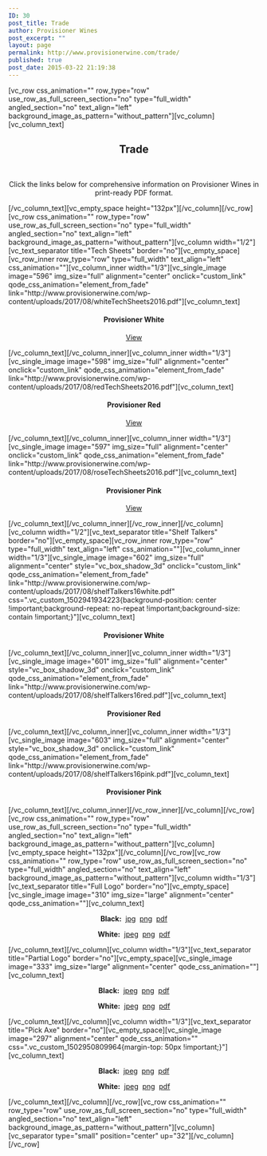 ```yaml
---
ID: 30
post_title: Trade
author: Provisioner Wines
post_excerpt: ""
layout: page
permalink: http://www.provisionerwine.com/trade/
published: true
post_date: 2015-03-22 21:19:38
---
```

[vc_row css_animation="" row_type="row" use_row_as_full_screen_section="no" type="full_width" angled_section="no" text_align="left" background_image_as_pattern="without_pattern"][vc_column][vc_column_text]
<h2 style="text-align: center;">Trade</h2>
&nbsp;
<p style="text-align: center;">Click the links below for comprehensive information on Provisioner Wines in print-ready PDF format.</p>
[/vc_column_text][vc_empty_space height="132px"][/vc_column][/vc_row][vc_row css_animation="" row_type="row" use_row_as_full_screen_section="no" type="full_width" angled_section="no" text_align="left" background_image_as_pattern="without_pattern"][vc_column width="1/2"][vc_text_separator title="Tech Sheets" border="no"][vc_empty_space][vc_row_inner row_type="row" type="full_width" text_align="left" css_animation=""][vc_column_inner width="1/3"][vc_single_image image="596" img_size="full" alignment="center" onclick="custom_link" qode_css_animation="element_from_fade" link="http://www.provisionerwine.com/wp-content/uploads/2017/08/whiteTechSheets2016.pdf"][vc_column_text]
<h4 style="text-align: center;">Provisioner White</h4>
<p style="text-align: center;"><a href="http://www.provisionerwine.com/wp-content/uploads/2017/08/whiteTechSheets2016.pdf" target="_blank" rel="noopener">View</a></p>
[/vc_column_text][/vc_column_inner][vc_column_inner width="1/3"][vc_single_image image="598" img_size="full" alignment="center" onclick="custom_link" qode_css_animation="element_from_fade" link="http://www.provisionerwine.com/wp-content/uploads/2017/08/redTechSheets2016.pdf"][vc_column_text]
<h4 style="text-align: center;">Provisioner Red</h4>
<p style="text-align: center;"><a href="http://www.provisionerwine.com/wp-content/uploads/2017/08/redTechSheets2016.pdf" target="_blank" rel="noopener">View</a></p>
[/vc_column_text][/vc_column_inner][vc_column_inner width="1/3"][vc_single_image image="597" img_size="full" alignment="center" onclick="custom_link" qode_css_animation="element_from_fade" link="http://www.provisionerwine.com/wp-content/uploads/2017/08/roseTechSheets2016.pdf"][vc_column_text]
<h4 style="text-align: center;">Provisioner Pink</h4>
<p style="text-align: center;"><a href="http://www.provisionerwine.com/wp-content/uploads/2017/08/roseTechSheets2016.pdf" target="_blank" rel="noopener">View</a></p>
[/vc_column_text][/vc_column_inner][/vc_row_inner][/vc_column][vc_column width="1/2"][vc_text_separator title="Shelf Talkers" border="no"][vc_empty_space][vc_row_inner row_type="row" type="full_width" text_align="left" css_animation=""][vc_column_inner width="1/3"][vc_single_image image="602" img_size="full" alignment="center" style="vc_box_shadow_3d" onclick="custom_link" qode_css_animation="element_from_fade" link="http://www.provisionerwine.com/wp-content/uploads/2017/08/shelfTalkers16white.pdf" css=".vc_custom_1502941934223{background-position: center !important;background-repeat: no-repeat !important;background-size: contain !important;}"][vc_column_text]
<h4 style="text-align: center;">Provisioner White</h4>
[/vc_column_text][/vc_column_inner][vc_column_inner width="1/3"][vc_single_image image="601" img_size="full" alignment="center" style="vc_box_shadow_3d" onclick="custom_link" qode_css_animation="element_from_fade" link="http://www.provisionerwine.com/wp-content/uploads/2017/08/shelfTalkers16red.pdf"][vc_column_text]
<h4 style="text-align: center;">Provisioner Red</h4>
[/vc_column_text][/vc_column_inner][vc_column_inner width="1/3"][vc_single_image image="603" img_size="full" alignment="center" style="vc_box_shadow_3d" onclick="custom_link" qode_css_animation="element_from_fade" link="http://www.provisionerwine.com/wp-content/uploads/2017/08/shelfTalkers16pink.pdf"][vc_column_text]
<h4 style="text-align: center;">Provisioner Pink</h4>
[/vc_column_text][/vc_column_inner][/vc_row_inner][/vc_column][/vc_row][vc_row css_animation="" row_type="row" use_row_as_full_screen_section="no" type="full_width" angled_section="no" text_align="left" background_image_as_pattern="without_pattern"][vc_column][vc_empty_space height="132px"][/vc_column][/vc_row][vc_row css_animation="" row_type="row" use_row_as_full_screen_section="no" type="full_width" angled_section="no" text_align="left" background_image_as_pattern="without_pattern"][vc_column width="1/3"][vc_text_separator title="Full Logo" border="no"][vc_empty_space][vc_single_image image="310" img_size="large" alignment="center" qode_css_animation=""][vc_column_text]
<p style="text-align: center;"><strong>Black:</strong>  <a href="http://www.provisionerwine.com/wp-content/uploads/2017/08/logoBoardReg-02.jpg" target="_blank" rel="noopener">jpg</a>  <a href="http://www.provisionerwine.com/wp-content/uploads/2017/08/logoBoardReg-02.png" target="_blank" rel="noopener">png</a>  <a href="http://www.provisionerwine.com/wp-content/uploads/2017/08/logoBoardReg-2.pdf" target="_blank" rel="noopener">pdf</a></p>
<p style="text-align: center;"><strong>White:</strong>  <a href="http://www.provisionerwine.com/wp-content/uploads/2017/08/logoJpegs-02.jpg" target="_blank" rel="noopener">jpeg</a>  <a href="http://www.provisionerwine.com/wp-content/uploads/2017/08/logoBoardPNG-02.png" target="_blank" rel="noopener">png</a>  <a href="http://www.provisionerwine.com/wp-content/uploads/2017/08/logoBoardPDF-2.pdf" target="_blank" rel="noopener">pdf</a></p>
[/vc_column_text][/vc_column][vc_column width="1/3"][vc_text_separator title="Partial Logo" border="no"][vc_empty_space][vc_single_image image="333" img_size="large" alignment="center" qode_css_animation=""][vc_column_text]
<p style="text-align: center;"><strong>Black:</strong>  <a href="http://www.provisionerwine.com/wp-content/uploads/2017/08/logoBoardReg-01.jpg" target="_blank" rel="noopener">jpeg</a>  <a href="http://www.provisionerwine.com/wp-content/uploads/2017/08/logoBoardReg-01.png" target="_blank" rel="noopener">png</a>  <a href="http://www.provisionerwine.com/wp-content/uploads/2017/08/logoBoardReg-1.pdf">pdf</a></p>
<p style="text-align: center;"><strong>White:</strong>  <a href="http://www.provisionerwine.com/wp-content/uploads/2017/08/logoJpegs-01.jpg" target="_blank" rel="noopener">jpeg</a>  <a href="http://www.provisionerwine.com/wp-content/uploads/2017/08/logoBoardPNG-01.png" target="_blank" rel="noopener">png</a>  <a href="http://www.provisionerwine.com/wp-content/uploads/2017/08/logoBoardPDF-1.pdf" target="_blank" rel="noopener">pdf</a></p>
[/vc_column_text][/vc_column][vc_column width="1/3"][vc_text_separator title="Pick Axe" border="no"][vc_empty_space][vc_single_image image="297" alignment="center" qode_css_animation="" css=".vc_custom_1502950809964{margin-top: 50px !important;}"][vc_column_text]
<p style="text-align: center;"><strong>Black:</strong>  <a href="http://www.provisionerwine.com/wp-content/uploads/2017/08/logoBoardReg-03.jpg" target="_blank" rel="noopener">jpeg</a>  <a href="http://www.provisionerwine.com/wp-content/uploads/2017/08/logoBoardReg-03.png" target="_blank" rel="noopener">png</a>  <a href="http://www.provisionerwine.com/wp-content/uploads/2017/08/logoBoardReg-3.pdf">pdf</a></p>
<p style="text-align: center;"><strong>White:</strong>  <a href="http://www.provisionerwine.com/wp-content/uploads/2017/08/logoJpegs-02.jpg" target="_blank" rel="noopener">jpeg</a>  <a href="http://www.provisionerwine.com/wp-content/uploads/2017/08/logoBoardPNG-03.png" target="_blank" rel="noopener">png</a>  <a href="http://www.provisionerwine.com/wp-content/uploads/2017/08/logoBoardPDF-3.pdf" target="_blank" rel="noopener">pdf</a></p>
[/vc_column_text][/vc_column][/vc_row][vc_row css_animation="" row_type="row" use_row_as_full_screen_section="no" type="full_width" angled_section="no" text_align="left" background_image_as_pattern="without_pattern"][vc_column][vc_separator type="small" position="center" up="32"][/vc_column][/vc_row]